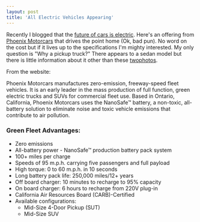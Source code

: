 ```yaml
---
layout: post  
title: 'All Electric Vehicles Appearing'
---
```

Recently I blogged that the [future of cars is electric](/blog?bloget_mode=View&bloget_item=18dd72fd-0854-41c0-a603-7d2379421129). Here's an offering from [Phoenix Motorcars](http://phoenixmotorcars.com) that drives the point home (Ok, bad pun). No word on the cost but if it lives up to the specifications I'm mighty interested. My only question is "Why a pickup truck?" There appears to a sedan model but there is little information about it other than these [two](http://phoenixmotorcars.com/models/images/suv-front.jpg)[photos](http://phoenixmotorcars.com/models/images/suv-rear.jpg).

From the website:

Phoenix Motorcars manufactures zero-emission, freeway-speed fleet vehicles. It is an early leader in the mass production of full function, green electric trucks and SUVs for commercial fleet use. Based in Ontario, California, Phoenix Motorcars uses the NanoSafe™ battery, a non-toxic, all-battery solution to eliminate noise and toxic vehicle emissions that contribute to air pollution.

### Green Fleet Advantages:

  * Zero emissions 
  * All-battery power - NanoSafe™ production battery pack system 
  * 100+ miles per charge 
  * Speeds of 95 m.p.h. carrying five passengers and full payload 
  * High torque: 0 to 60 m.p.h. in 10 seconds 
  * Long battery pack life: 250,000 miles/12+ years 
  * Off board charger: 10 minutes to recharge to 95% capacity 
  * On board charger: 6 hours to recharge from 220V plug-in 
  * California Air Resources Board (CARB)-Certified 
  * Available configurations: 
    * Mid-Size 4-Door Pickup (SUT) 
    * Mid-Size SUV
